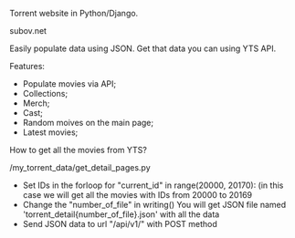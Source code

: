 Torrent website in Python/Django.

subov.net

Easily populate data using JSON. Get that data you can using YTS API.

Features:
- Populate movies via API;
- Collections;
- Merch;
- Cast;
- Random moives on the main page;
- Latest movies;


How to get all the movies from YTS?

/my_torrent_data/get_detail_pages.py
- Set IDs in the forloop
      for "current_id" in range(20000, 20170):
      (in this case we will get all the movies with IDs from 20000 to 20169
- Change the "number_of_file" in writing()
    You will get JSON file named 'torrent_detail{number_of_file}.json' with all the data
- Send JSON data to url "/api/v1/" with POST method
